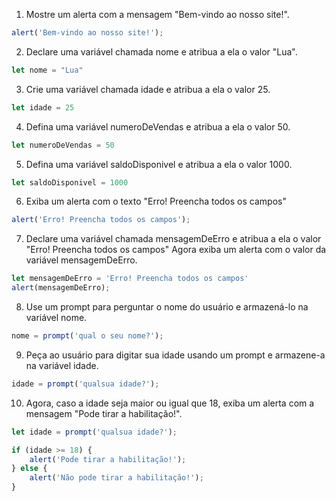 1) Mostre um alerta com a mensagem "Bem-vindo ao nosso site!".

```js
alert('Bem-vindo ao nosso site!');
```

2) Declare uma variável chamada nome e atribua a ela o valor "Lua".

```js
let nome = "Lua"
```
3) Crie uma variável chamada idade e atribua a ela o valor 25.

```js
let idade = 25
```

4) Defina uma variável numeroDeVendas e atribua a ela o valor 50.

```js
let numeroDeVendas = 50
```
5) Defina uma variável saldoDisponivel e atribua a ela o valor 1000.
```js
let saldoDisponivel = 1000
```

6) Exiba um alerta com o texto "Erro! Preencha todos os campos"

```js
alert('Erro! Preencha todos os campos');
```

7) Declare uma variável chamada mensagemDeErro e atribua a ela o valor "Erro! Preencha todos os campos" Agora exiba um alerta com o valor da variável mensagemDeErro.

```js
let mensagemDeErro = 'Erro! Preencha todos os campos'
alert(mensagemDeErro);
```

8) Use um prompt para perguntar o nome do usuário e armazená-lo na variável nome.

```js
nome = prompt('qual o seu nome?');
```
9) Peça ao usuário para digitar sua idade usando um prompt e armazene-a na variável idade.

```js
idade = prompt('qualsua idade?');
```
10) Agora, caso a idade seja maior ou igual que 18, exiba um alerta com a mensagem "Pode tirar a habilitação!".

```js
let idade = prompt('qualsua idade?');

if (idade >= 18) {
    alert('Pode tirar a habilitação!');    
} else {
    alert('Não pode tirar a habilitação!');
}
```
